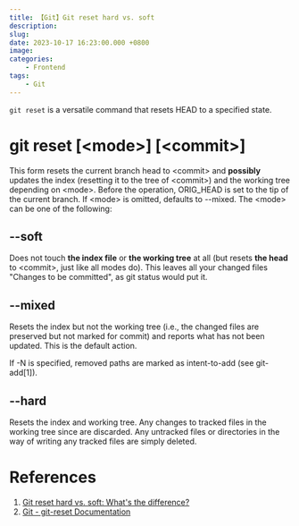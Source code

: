 ```yaml
---
title: 【Git】Git reset hard vs. soft
description: 
slug: 
date: 2023-10-17 16:23:00.000 +0800
image: 
categories:
    - Frontend
tags:
    - Git
---
```


`git reset` is a versatile command that resets HEAD to a specified state.

# git reset [\<mode>] [\<commit>]

This form resets the current branch head to \<commit> and <b>possibly</b> updates the index (resetting it to the tree of \<commit>) and the working tree depending on \<mode>. Before the operation, ORIG_HEAD is set to the tip of the current branch. If \<mode> is omitted, defaults to \--mixed. The \<mode> can be one of the following:

## \--soft

Does not touch **the index file** or **the working tree** at all (but resets **the head** to \<commit>, just like all modes do). This leaves all your changed files "Changes to be committed", as git status would put it.

## \--mixed

Resets the index but not the working tree (i.e., the changed files are preserved but not marked for commit) and reports what has not been updated. This is the default action.

If -N is specified, removed paths are marked as intent-to-add (see git-add[1]).

## \--hard

Resets the index and working tree. Any changes to tracked files in the working tree since <commit> are discarded. Any untracked files or directories in the way of writing any tracked files are simply deleted.

# References

1. [Git reset hard vs. soft: What's the difference?](https://www.theserverside.com/blog/Coffee-Talk-Java-News-Stories-and-Opinions/Git-reset-hard-vs-soft-Whats-the-difference)
2. [Git - git-reset Documentation](https://git-scm.com/docs/git-reset)